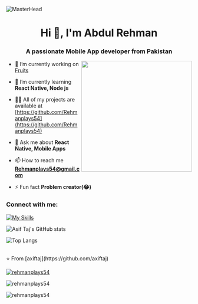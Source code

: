 ![MasterHead](https://www.aceinfoway.com/blog/wp-content/uploads/2020/10/react-native.gif)
<h1 align="center">Hi 👋, I'm Abdul Rehman</h1>
<h3 align="center">A passionate Mobile App developer from Pakistan</h3>

 <img align="right" with="100" height="300" src="https://camo.githubusercontent.com/e0f095b942a931f7218f2e9af6a18c791f6d7724b2e524c6509626e3fd7541b5/68747470733a2f2f63646e2e73686f706966792e636f6d2f732f66696c65732f312f303537382f333639362f313939372f742f392f6173736574732f6c6f6669626f792e6769663f763d313033343631373635323137383935383335303531363830373032323739"  /> </p>

- 🔭 I’m currently working on [Fruits](https://github.com/Rehmanplays54/fruits)

- 🌱 I’m currently learning **React Native, Node js**

- 👨‍💻 All of my projects are available at [https://github.com/Rehmanplays54](https://github.com/Rehmanplays54)

- 💬 Ask me about **React Native, Mobile Apps**

- 📫 How to reach me **Rehmanplays54@gmail.com**

- ⚡ Fun fact **Problem creator(😂)**

<h3 align="left">Connect with me:</h3>

[![My Skills](https://skillicons.dev/icons?i=react,nodejs,tailwind,nextjs,express,androidstudio,java,mongodb,firebase,github,git,postman,figma,ai&perline=5)](https://skillicons.dev)

![Asif Taj's GitHub stats](https://github-readme-stats.vercel.app/api?username=Rehmanplays54&show_icons=true&theme=dark)

![Top Langs](https://github-readme-stats.vercel.app/api/top-langs/?username=Rehmanplays54&theme=dark)


<br>
⭐️ From [axiftaj](https://github.com/axiftaj)

<p align="left"> <a href="https://github.com/ryo-ma/github-profile-trophy"><img src="https://github-profile-trophy.vercel.app/?username=rehmanplays54" alt="rehmanplays54" /></a> </p>

<p><img align="center" src="https://github-readme-stats.vercel.app/api/top-langs?username=rehmanplays54&show_icons=true&locale=en&layout=compact" alt="rehmanplays54" /></p>

<p><img align="center" src="https://github-readme-streak-stats.herokuapp.com/?user=rehmanplays54&" alt="rehmanplays54" /></p>
